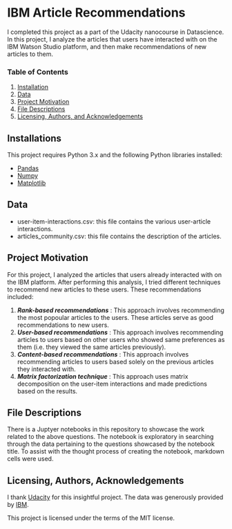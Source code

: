 # IBM Article Recommendations
I completed this project as a part of the Udacity nanocourse in Datascience. In this project, I analyze the articles that users have interacted with on the IBM Watson Studio platform, and then make recommendations of new articles to them.


### Table of Contents

1. [Installation](#installation)
2. [Data](#data)
3. [Project Motivation](#motivation)
4. [File Descriptions](#files)
5. [Licensing, Authors, and Acknowledgements](#licensing)


##  Installations<a name="installation"></a>
This project requires Python 3.x and the following Python libraries installed:
- [Pandas](http://pandas.pydata.org)
- [Numpy](https://numpy.org)
- [Matplotlib](https://matplotlib.org)


## Data<a name="data"></a>
- user-item-interactions.csv: this file contains the various user-article interactions.
- articles_community.csv: this file contains the description of the articles.  

## Project Motivation<a name="motivation"></a>

For this project, I analyzed the articles that users already interacted with on the IBM platform. After performing this analysis, I tried different techniques to recommend new articles to these users. These recommendations included:

1. ***Rank-based recommendations*** : This approach involves recommending the most popoular articles to the users. These articles serve as good recommendations to new users.
2. ***User-based recommendations*** : This approach involves recommending articles to users based on other users who showed same preferences as them (i.e. they viewed the same articles previously).
3. ***Content-based recommendations*** : This approach involves recommending articles to users based solely on the previous articles they interacted with. 
4. ***Matrix factorization technique*** : This approach uses matrix decomposition on the user-item interactions and made predictions based on the results. 

## File Descriptions <a name="files"></a>

There is a Juptyer notebooks in this repository to showcase the work related to the above questions.  The notebook is exploratory in searching through the data pertaining to the questions showcased by the notebook title. To assist with the thought process of creating the notebook, markdown cells were used.

## Licensing, Authors, Acknowledgements<a name="licensing"></a>

I thank [Udacity](https://www.udacity.com) for this insightful project. The data was generously provided by [IBM](https://dataplatform.cloud.ibm.com/). 

This project is licensed under the terms of the MIT license.
